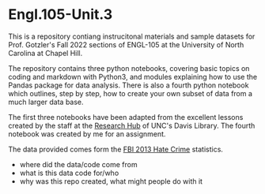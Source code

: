 # Engl.105-Unit.3
This is a repository contiang instrucitonal materials and sample datasets for Prof. Gotzler's Fall 2022 sections of ENGL-105 at the University of North Carolina at Chapel Hill.

The repository contains three python notebooks, covering basic topics on coding and markdown with Python3, and modules explaining how to use the Pandas package for data analysis. There is also a fourth python notebook which outlines, step by step, how to create your own subset of data from a much larger data base.

The first three notebooks have been adapted from the excellent lessons created by the staff at the [Research Hub](https://library.unc.edu/data/) of UNC's Davis Library. The fourth notebook was created by me for an assignment.

The data provided comes form the [FBI 2013 Hate Crime](https://ucr.fbi.gov/hate-crime/2013) statistics.

- where did the data/code come from
- what is this data code for/who
- why was this repo created, what might people do with it
